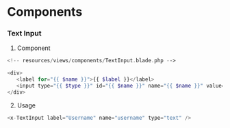 # Components

### Text Input
1. Component
 ```php
<!-- resources/views/components/TextInput.blade.php -->

<div>
    <label for="{{ $name }}">{{ $label }}</label>
    <input type="{{ $type }}" id="{{ $name }}" name="{{ $name }}" value="{{ $value ?? '' }}">
</div>
 ```
2. Usage
 ```php
<x-TextInput label="Username" name="username" type="text" />
 ```
